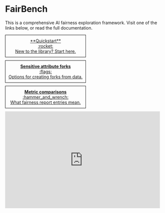 # FairBench

This is a comprehensive AI fairness exploration framework. 
Visit one of the links below, or read the full documentation.

<div style="display: flex; flex-wrap: wrap; gap: 10px;" markdown="span">

<div style="display: flex; flex-direction: column; flex-wrap: wrap; gap: 10px;" markdown="span">

  <a href="quickstart/" style="border: 1px solid black; padding: 10px; flex: 1; text-align: center;" markdown="span">
    **Quickstart**<br><span style="font-size: 100%"> :rocket: </span><br> New to the library? Start here.
  </a>

  <a href="basics/forks/" style="border: 1px solid black; padding: 10px; flex: 1; text-align: center;" markdown="span">
    <b>Sensitive attribute forks</b> <br><span style="font-size: 100%"> :flags: </span> <br>Options for creating forks from data.
  </a>

  <a href="record/comparisons/" style="border: 1px solid black; padding: 10px; flex: 1; text-align: center;" markdown="span">
    <b>Metric comparisons</b> <br><span style="font-size: 100%"> :hammer_and_wrench: </span> <br>What fairness report entries mean.
  </a>
    
</div>

<br>


<iframe width="560" height="315" src="https://www.youtube.com/embed/vJIK3Kc65pA" frameborder="0" allow="accelerometer; autoplay; encrypted-media; gyroscope; picture-in-picture" allowfullscreen></iframe>

</div>
